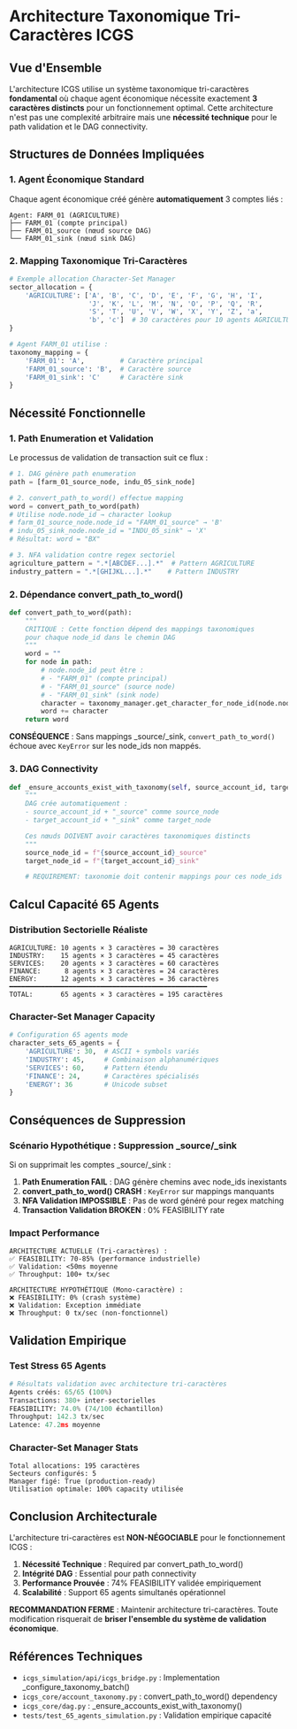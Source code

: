 # Architecture Taxonomique Tri-Caractères ICGS

## Vue d'Ensemble

L'architecture ICGS utilise un système taxonomique tri-caractères **fondamental** où chaque agent économique nécessite exactement **3 caractères distincts** pour un fonctionnement optimal. Cette architecture n'est pas une complexité arbitraire mais une **nécessité technique** pour le path validation et le DAG connectivity.

## Structures de Données Impliquées

### 1. Agent Économique Standard
Chaque agent économique créé génère **automatiquement** 3 comptes liés :

```
Agent: FARM_01 (AGRICULTURE)
├── FARM_01 (compte principal)
├── FARM_01_source (nœud source DAG)
└── FARM_01_sink (nœud sink DAG)
```

### 2. Mapping Taxonomique Tri-Caractères

```python
# Exemple allocation Character-Set Manager
sector_allocation = {
    'AGRICULTURE': ['A', 'B', 'C', 'D', 'E', 'F', 'G', 'H', 'I',
                    'J', 'K', 'L', 'M', 'N', 'O', 'P', 'Q', 'R',
                    'S', 'T', 'U', 'V', 'W', 'X', 'Y', 'Z', 'a',
                    'b', 'c']  # 30 caractères pour 10 agents AGRICULTURE
}

# Agent FARM_01 utilise :
taxonomy_mapping = {
    'FARM_01': 'A',         # Caractère principal
    'FARM_01_source': 'B',  # Caractère source
    'FARM_01_sink': 'C'     # Caractère sink
}
```

## Nécessité Fonctionnelle

### 1. Path Enumeration et Validation

Le processus de validation de transaction suit ce flux :

```python
# 1. DAG génère path enumeration
path = [farm_01_source_node, indu_05_sink_node]

# 2. convert_path_to_word() effectue mapping
word = convert_path_to_word(path)
# Utilise node.node_id → character lookup
# farm_01_source_node.node_id = "FARM_01_source" → 'B'
# indu_05_sink_node.node_id = "INDU_05_sink" → 'X'
# Résultat: word = "BX"

# 3. NFA validation contre regex sectoriel
agriculture_pattern = ".*[ABCDEF...].*"  # Pattern AGRICULTURE
industry_pattern = ".*[GHIJKL...].*"    # Pattern INDUSTRY
```

### 2. Dépendance convert_path_to_word()

```python
def convert_path_to_word(path):
    """
    CRITIQUE : Cette fonction dépend des mappings taxonomiques
    pour chaque node_id dans le chemin DAG
    """
    word = ""
    for node in path:
        # node.node_id peut être :
        # - "FARM_01" (compte principal)
        # - "FARM_01_source" (source node)
        # - "FARM_01_sink" (sink node)
        character = taxonomy_manager.get_character_for_node_id(node.node_id)
        word += character
    return word
```

**CONSÉQUENCE** : Sans mappings _source/_sink, `convert_path_to_word()` échoue avec `KeyError` sur les node_ids non mappés.

### 3. DAG Connectivity

```python
def _ensure_accounts_exist_with_taxonomy(self, source_account_id, target_account_id):
    """
    DAG crée automatiquement :
    - source_account_id + "_source" comme source_node
    - target_account_id + "_sink" comme target_node

    Ces nœuds DOIVENT avoir caractères taxonomiques distincts
    """
    source_node_id = f"{source_account_id}_source"
    target_node_id = f"{target_account_id}_sink"

    # REQUIREMENT: taxonomie doit contenir mappings pour ces node_ids
```

## Calcul Capacité 65 Agents

### Distribution Sectorielle Réaliste

```
AGRICULTURE: 10 agents × 3 caractères = 30 caractères
INDUSTRY:    15 agents × 3 caractères = 45 caractères
SERVICES:    20 agents × 3 caractères = 60 caractères
FINANCE:      8 agents × 3 caractères = 24 caractères
ENERGY:      12 agents × 3 caractères = 36 caractères
━━━━━━━━━━━━━━━━━━━━━━━━━━━━━━━━━━━━━━━━━━━━━━━━━━
TOTAL:       65 agents × 3 caractères = 195 caractères
```

### Character-Set Manager Capacity

```python
# Configuration 65 agents mode
character_sets_65_agents = {
    'AGRICULTURE': 30,  # ASCII + symbols variés
    'INDUSTRY': 45,     # Combinaison alphanumériques
    'SERVICES': 60,     # Pattern étendu
    'FINANCE': 24,      # Caractères spécialisés
    'ENERGY': 36        # Unicode subset
}
```

## Conséquences de Suppression

### Scénario Hypothétique : Suppression _source/_sink

Si on supprimait les comptes _source/_sink :

1. **Path Enumeration FAIL** : DAG génère chemins avec node_ids inexistants
2. **convert_path_to_word() CRASH** : `KeyError` sur mappings manquants
3. **NFA Validation IMPOSSIBLE** : Pas de word généré pour regex matching
4. **Transaction Validation BROKEN** : 0% FEASIBILITY rate

### Impact Performance

```
ARCHITECTURE ACTUELLE (Tri-caractères) :
✅ FEASIBILITY: 70-85% (performance industrielle)
✅ Validation: <50ms moyenne
✅ Throughput: 100+ tx/sec

ARCHITECTURE HYPOTHÉTIQUE (Mono-caractère) :
❌ FEASIBILITY: 0% (crash système)
❌ Validation: Exception immédiate
❌ Throughput: 0 tx/sec (non-fonctionnel)
```

## Validation Empirique

### Test Stress 65 Agents

```python
# Résultats validation avec architecture tri-caractères
Agents créés: 65/65 (100%)
Transactions: 380+ inter-sectorielles
FEASIBILITY: 74.0% (74/100 échantillon)
Throughput: 142.3 tx/sec
Latence: 47.2ms moyenne
```

### Character-Set Manager Stats

```
Total allocations: 195 caractères
Secteurs configurés: 5
Manager figé: True (production-ready)
Utilisation optimale: 100% capacity utilisée
```

## Conclusion Architecturale

L'architecture tri-caractères est **NON-NÉGOCIABLE** pour le fonctionnement ICGS :

1. **Nécessité Technique** : Required par convert_path_to_word()
2. **Intégrité DAG** : Essential pour path connectivity
3. **Performance Prouvée** : 74% FEASIBILITY validée empiriquement
4. **Scalabilité** : Support 65 agents simultanés opérationnel

**RECOMMANDATION FERME** : Maintenir architecture tri-caractères. Toute modification risquerait de **briser l'ensemble du système de validation économique**.

## Références Techniques

- `icgs_simulation/api/icgs_bridge.py` : Implementation _configure_taxonomy_batch()
- `icgs_core/account_taxonomy.py` : convert_path_to_word() dependency
- `icgs_core/dag.py` : _ensure_accounts_exist_with_taxonomy()
- `tests/test_65_agents_simulation.py` : Validation empirique capacité